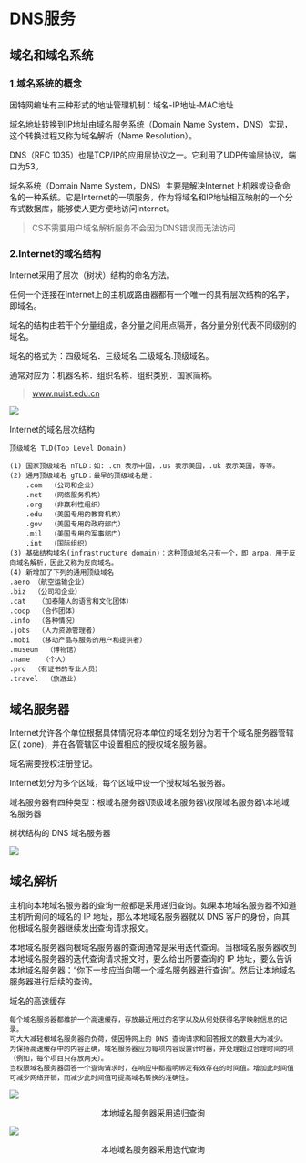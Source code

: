 # DNS服务

## 域名和域名系统

### 1.域名系统的概念

因特网编址有三种形式的地址管理机制：域名-IP地址-MAC地址

域名地址转换到IP地址由域名服务系统（Domain Name System，DNS）实现，这个转换过程又称为域名解析（Name Resolution）。

DNS（RFC 1035）也是TCP/IP的应用层协议之一。它利用了UDP传输层协议，端口为53。

域名系统（Domain Name System，DNS）主要是解决Internet上机器或设备命名的一种系统。它是Internet的一项服务，作为将域名和IP地址相互映射的一个分布式数据库，能够使人更方便地访问Internet。

> CS不需要用户域名解析服务不会因为DNS错误而无法访问

### 2.Internet的域名结构

Internet采用了层次（树状）结构的命名方法。

任何一个连接在Internet上的主机或路由器都有一个唯一的具有层次结构的名字，即域名。

域名的结构由若干个分量组成，各分量之间用点隔开，各分量分别代表不同级别的域名。

域名的格式为：四级域名．三级域名.二级域名.顶级域名。

通常对应为：机器名称．组织名称．组织类别．国家简称。

> www.nuist.edu.cn

![](https://img1.zlogs.net/19/20191217084330.png)

Internet的域名层次结构

```
顶级域名 TLD(Top Level Domain)

(1) 国家顶级域名 nTLD：如: .cn 表示中国，.us 表示美国，.uk 表示英国，等等。
(2) 通用顶级域名 gTLD：最早的顶级域名是：
    .com  （公司和企业）
    .net  （网络服务机构）
    .org  （非赢利性组织）
    .edu  （美国专用的教育机构）
    .gov  （美国专用的政府部门）
    .mil  （美国专用的军事部门）
    .int  （国际组织）
(3) 基础结构域名(infrastructure domain)：这种顶级域名只有一个，即 arpa，用于反向域名解析，因此又称为反向域名。 
(4) 新增加了下列的通用顶级域名 
.aero （航空运输企业）
.biz  （公司和企业）
.cat   （加泰隆人的语言和文化团体）
.coop  （合作团体）
.info  （各种情况）
.jobs  （人力资源管理者）
.mobi  （移动产品与服务的用户和提供者）
.museum  （博物馆）
.name   （个人）
.pro  （有证书的专业人员）
.travel  （旅游业） 

```





## 域名服务器

Internet允许各个单位根据具体情况将本单位的域名划分为若干个域名服务器管辖区( zone)，并在各管辖区中设置相应的授权域名服务器。

域名需要授权注册登记。

Internet划分为多个区域，每个区域中设一个授权域名服务器。

域名服务器有四种类型：根域名服务器\顶级域名服务器\权限域名服务器\本地域名服务器

树状结构的 DNS 域名服务器 

![](https://img1.zlogs.net/19/20191217090233.png)







## 域名解析



主机向本地域名服务器的查询一般都是采用递归查询。如果本地域名服务器不知道主机所询问的域名的 IP 地址，那么本地域名服务器就以 DNS 客户的身份，向其他根域名服务器继续发出查询请求报文。

本地域名服务器向根域名服务器的查询通常是采用迭代查询。当根域名服务器收到本地域名服务器的迭代查询请求报文时，要么给出所要查询的 IP 地址，要么告诉本地域名服务器：“你下一步应当向哪一个域名服务器进行查询”。然后让本地域名服务器进行后续的查询。





域名的高速缓存 

```
每个域名服务器都维护一个高速缓存，存放最近用过的名字以及从何处获得名字映射信息的记录。
可大大减轻根域名服务器的负荷，使因特网上的 DNS 查询请求和回答报文的数量大为减少。 
为保持高速缓存中的内容正确，域名服务器应为每项内容设置计时器，并处理超过合理时间的项（例如，每个项目只存放两天）。
当权限域名服务器回答一个查询请求时，在响应中都指明绑定有效存在的时间值。增加此时间值可减少网络开销，而减少此时间值可提高域名转换的准确性。 

```







![](https://img1.zlogs.net/19/20191223190943.png)



<center>本地域名服务器采用递归查询</center>

![](https://img1.zlogs.net/19/20191223191024.png)

<center>本地域名服务器采用迭代查询 </center>













